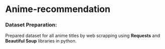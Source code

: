 # Anime-recommendation

### Dataset Preparation:
Prepared dataset for all anime titles by web scrapping using **Requests** and **Beautiful Soup** libraries in python.
